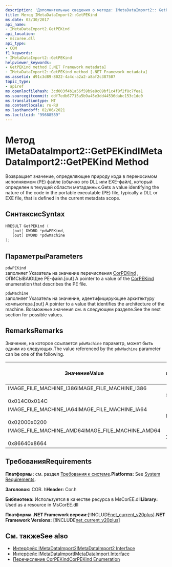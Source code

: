 ```yaml
---
description: 'Дополнительные сведения о методе: IMetaDataImport2:: GetPEKind'
title: Метод IMetaDataImport2::GetPEKind
ms.date: 03/30/2017
api_name:
- IMetaDataImport2.GetPEKind
api_location:
- mscoree.dll
api_type:
- COM
f1_keywords:
- IMetaDataImport2::GetPEKind
helpviewer_keywords:
- GetPEKind method [.NET Framework metadata]
- IMetaDataImport2::GetPEKind method [.NET Framework metadata]
ms.assetid: d91c3d89-8022-4a4c-a2a2-a8af2c387507
topic_type:
- apiref
ms.openlocfilehash: 3cd003f4b1a56f59b9e8c89bf1c4f8f2f8c7fea1
ms.sourcegitcommit: ddf7edb67715a5b9a45e3dd44536dabc153c1de0
ms.translationtype: MT
ms.contentlocale: ru-RU
ms.lasthandoff: 02/06/2021
ms.locfileid: "99688589"
---
```

# <a name="imetadataimport2getpekind-method"></a><span data-ttu-id="c9ba8-103">Метод IMetaDataImport2::GetPEKind</span><span class="sxs-lookup"><span data-stu-id="c9ba8-103">IMetaDataImport2::GetPEKind Method</span></span>

<span data-ttu-id="c9ba8-104">Возвращает значение, определяющее природу кода в переносимом исполняемом (PE) файле (обычно это DLL или EXE-файл), который определен в текущей области метаданных.</span><span class="sxs-lookup"><span data-stu-id="c9ba8-104">Gets a value identifying the nature of the code in the portable executable (PE) file, typically a DLL or EXE file, that is defined in the current metadata scope.</span></span>  
  
## <a name="syntax"></a><span data-ttu-id="c9ba8-105">Синтаксис</span><span class="sxs-lookup"><span data-stu-id="c9ba8-105">Syntax</span></span>  
  
```cpp  
HRESULT GetPEKind (  
   [out] DWORD *pdwPEKind,  
   [out] DWORD *pdwMachine  
);  
```  
  
## <a name="parameters"></a><span data-ttu-id="c9ba8-106">Параметры</span><span class="sxs-lookup"><span data-stu-id="c9ba8-106">Parameters</span></span>  

 `pdwPEKind`  
 <span data-ttu-id="c9ba8-107">заполняет Указатель на значение перечисления [CorPEKind](corpekind-enumeration.md) , ОПИСЫВАЮЩее PE-файл.</span><span class="sxs-lookup"><span data-stu-id="c9ba8-107">[out] A pointer to a value of the [CorPEKind](corpekind-enumeration.md) enumeration that describes the PE file.</span></span>  
  
 `pdwMachine`  
 <span data-ttu-id="c9ba8-108">заполняет Указатель на значение, идентифицирующее архитектуру компьютера.</span><span class="sxs-lookup"><span data-stu-id="c9ba8-108">[out] A pointer to a value that identifies the architecture of the machine.</span></span> <span data-ttu-id="c9ba8-109">Возможные значения см. в следующем разделе.</span><span class="sxs-lookup"><span data-stu-id="c9ba8-109">See the next section for possible values.</span></span>  
  
## <a name="remarks"></a><span data-ttu-id="c9ba8-110">Remarks</span><span class="sxs-lookup"><span data-stu-id="c9ba8-110">Remarks</span></span>  

 <span data-ttu-id="c9ba8-111">Значение, на которое ссылается `pdwMachine` параметр, может быть одним из следующих.</span><span class="sxs-lookup"><span data-stu-id="c9ba8-111">The value referenced by the `pdwMachine` parameter can be one of the following.</span></span>  
  
|<span data-ttu-id="c9ba8-112">Значение</span><span class="sxs-lookup"><span data-stu-id="c9ba8-112">Value</span></span>|<span data-ttu-id="c9ba8-113">Архитектура компьютера</span><span class="sxs-lookup"><span data-stu-id="c9ba8-113">Machine architecture</span></span>|  
|-----------|--------------------------|  
|<span data-ttu-id="c9ba8-114">IMAGE_FILE_MACHINE_I386</span><span class="sxs-lookup"><span data-stu-id="c9ba8-114">IMAGE_FILE_MACHINE_I386</span></span><br /><br /> <span data-ttu-id="c9ba8-115">0x014C</span><span class="sxs-lookup"><span data-stu-id="c9ba8-115">0x014C</span></span>|<span data-ttu-id="c9ba8-116">x86</span><span class="sxs-lookup"><span data-stu-id="c9ba8-116">x86</span></span>|  
|<span data-ttu-id="c9ba8-117">IMAGE_FILE_MACHINE_IA64</span><span class="sxs-lookup"><span data-stu-id="c9ba8-117">IMAGE_FILE_MACHINE_IA64</span></span><br /><br /> <span data-ttu-id="c9ba8-118">0x0200</span><span class="sxs-lookup"><span data-stu-id="c9ba8-118">0x0200</span></span>|<span data-ttu-id="c9ba8-119">Intel IPF</span><span class="sxs-lookup"><span data-stu-id="c9ba8-119">Intel IPF</span></span>|  
|<span data-ttu-id="c9ba8-120">IMAGE_FILE_MACHINE_AMD64</span><span class="sxs-lookup"><span data-stu-id="c9ba8-120">IMAGE_FILE_MACHINE_AMD64</span></span><br /><br /> <span data-ttu-id="c9ba8-121">0x8664</span><span class="sxs-lookup"><span data-stu-id="c9ba8-121">0x8664</span></span>|<span data-ttu-id="c9ba8-122">X64</span><span class="sxs-lookup"><span data-stu-id="c9ba8-122">x64</span></span>|  
  
## <a name="requirements"></a><span data-ttu-id="c9ba8-123">Требования</span><span class="sxs-lookup"><span data-stu-id="c9ba8-123">Requirements</span></span>  

 <span data-ttu-id="c9ba8-124">**Платформы:** см. раздел [Требования к системе](../../get-started/system-requirements.md).</span><span class="sxs-lookup"><span data-stu-id="c9ba8-124">**Platforms:** See [System Requirements](../../get-started/system-requirements.md).</span></span>  
  
 <span data-ttu-id="c9ba8-125">**Заголовок:** COR. h</span><span class="sxs-lookup"><span data-stu-id="c9ba8-125">**Header:** Cor.h</span></span>  
  
 <span data-ttu-id="c9ba8-126">**Библиотека:** Используется в качестве ресурса в MsCorEE.dll</span><span class="sxs-lookup"><span data-stu-id="c9ba8-126">**Library:** Used as a resource in MsCorEE.dll</span></span>  
  
 <span data-ttu-id="c9ba8-127">**Платформа .NET Framework версии:**[!INCLUDE[net_current_v20plus](../../../../includes/net-current-v20plus-md.md)]</span><span class="sxs-lookup"><span data-stu-id="c9ba8-127">**.NET Framework Versions:** [!INCLUDE[net_current_v20plus](../../../../includes/net-current-v20plus-md.md)]</span></span>  
  
## <a name="see-also"></a><span data-ttu-id="c9ba8-128">См. также</span><span class="sxs-lookup"><span data-stu-id="c9ba8-128">See also</span></span>

- [<span data-ttu-id="c9ba8-129">Интерфейс IMetaDataImport2</span><span class="sxs-lookup"><span data-stu-id="c9ba8-129">IMetaDataImport2 Interface</span></span>](imetadataimport2-interface.md)
- [<span data-ttu-id="c9ba8-130">Интерфейс IMetaDataImport</span><span class="sxs-lookup"><span data-stu-id="c9ba8-130">IMetaDataImport Interface</span></span>](imetadataimport-interface.md)
- [<span data-ttu-id="c9ba8-131">Перечисление CorPEKind</span><span class="sxs-lookup"><span data-stu-id="c9ba8-131">CorPEKind Enumeration</span></span>](corpekind-enumeration.md)
